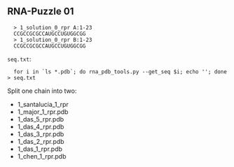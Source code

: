RNA-Puzzle 01
-----------------------------------------------------------------------------

      > 1_solution_0_rpr A:1-23
      CCGCCGCGCCAUGCCUGUGGCGG
      > 1_solution_0_rpr B:1-23
      CCGCCGCGCCAUGCCUGUGGCGG

`seq.txt`:

      for i in `ls *.pdb`; do rna_pdb_tools.py --get_seq $i; echo ''; done > seq.txt

Split one chain into two:

- 1_santalucia_1_rpr
- 1_major_1_rpr.pdb
- 1_das_5_rpr.pdb
- 1_das_4_rpr.pdb
- 1_das_3_rpr.pdb
- 1_das_2_rpr.pdb
- 1_das_1_rpr.pdb
- 1_chen_1_rpr.pdb
